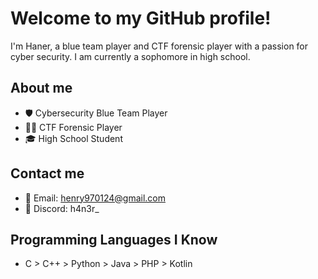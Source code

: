 # Welcome to my GitHub profile!

I'm Haner, a blue team player and CTF forensic player with a passion for cyber security. I am currently a sophomore in high school.

## About me
- 🛡️ Cybersecurity Blue Team Player
- 🕵️‍♂️ CTF Forensic Player
- 🎓 High School Student

## Contact me
- 📧 Email: henry970124@gmail.com
- 💬 Discord: h4n3r_

## Programming Languages ​​I Know
- C > C++ > Python > Java > PHP > Kotlin
